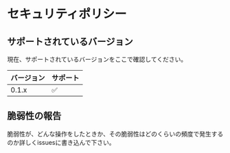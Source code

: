 # セキュリティポリシー

## サポートされているバージョン

現在、サポートされているバージョンをここで確認してください。

| バージョン | サポート          |
| ------- | ------------------ |
| 0.1.x   | :white_check_mark: |

## 脆弱性の報告

脆弱性が、どんな操作をしたときか、その脆弱性はどのくらいの頻度で発生するのか詳しくissuesに書き込んで下さい。